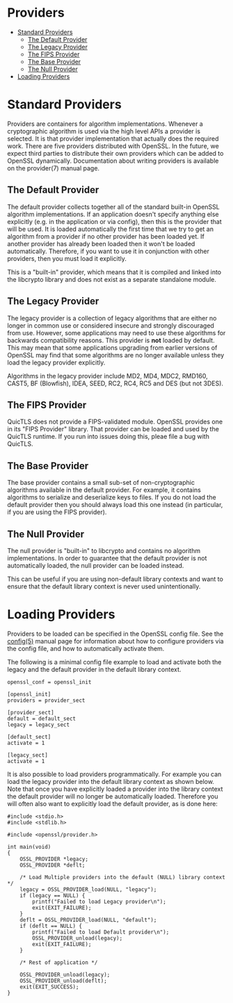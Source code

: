 Providers
=========

 - [Standard Providers](#standard-providers)
    - [The Default Provider](#the-default-provider)
    - [The Legacy Provider](#the-legacy-provider)
    - [The FIPS Provider](#the-fips-provider)
    - [The Base Provider](#the-base-provider)
    - [The Null Provider](#the-null-provider)
 - [Loading Providers](#loading-providers)

Standard Providers
==================

Providers are containers for algorithm implementations. Whenever a cryptographic
algorithm is used via the high level APIs a provider is selected. It is that
provider implementation that actually does the required work. There are five
providers distributed with OpenSSL. In the future, we expect third parties to
distribute their own providers which can be added to OpenSSL dynamically.
Documentation about writing providers is available on the provider(7)
manual page.

The Default Provider
--------------------

The default provider collects together all of the standard built-in OpenSSL
algorithm implementations. If an application doesn't specify anything else
explicitly (e.g. in the application or via config), then this is the provider
that will be used. It is loaded automatically the first time that we try to
get an algorithm from a provider if no other provider has been loaded yet.
If another provider has already been loaded then it won't be loaded
automatically. Therefore, if you want to use it in conjunction with other
providers, then you must load it explicitly.

This is a "built-in" provider, which means that it is compiled and linked
into the libcrypto library and does not exist as a separate standalone module.

The Legacy Provider
-------------------

The legacy provider is a collection of legacy algorithms that are either no
longer in common use or considered insecure and strongly discouraged from use.
However, some applications may need to use these algorithms for backwards
compatibility reasons. This provider is **not** loaded by default.
This may mean that some applications upgrading from earlier versions of OpenSSL
may find that some algorithms are no longer available unless they load the
legacy provider explicitly.

Algorithms in the legacy provider include MD2, MD4, MDC2, RMD160, CAST5,
BF (Blowfish), IDEA, SEED, RC2, RC4, RC5 and DES (but not 3DES).

The FIPS Provider
-----------------

QuicTLS does not provide a FIPS-validated module. OpenSSL provides one
in its "FIPS Provider" library. That provider can be loaded and used by
the QuicTLS runtime. If you run into issues doing this, pleae file a bug
with QuicTLS.

The Base Provider
-----------------

The base provider contains a small sub-set of non-cryptographic algorithms
available in the default provider. For example, it contains algorithms to
serialize and deserialize keys to files. If you do not load the default
provider then you should always load this one instead (in particular, if
you are using the FIPS provider).

The Null Provider
-----------------

The null provider is "built-in" to libcrypto and contains no algorithm
implementations. In order to guarantee that the default provider is not
automatically loaded, the null provider can be loaded instead.

This can be useful if you are using non-default library contexts and want
to ensure that the default library context is never used unintentionally.

Loading Providers
=================

Providers to be loaded can be specified in the OpenSSL config file.
See the [config(5)] manual page for information about how to configure
providers via the config file, and how to automatically activate them.

 [config(5)]: https://www.openssl.org/docs/manmaster/man5/config.html

The following is a minimal config file example to load and activate both
the legacy and the default provider in the default library context.

    openssl_conf = openssl_init

    [openssl_init]
    providers = provider_sect

    [provider_sect]
    default = default_sect
    legacy = legacy_sect

    [default_sect]
    activate = 1

    [legacy_sect]
    activate = 1

It is also possible to load providers programmatically. For example you can
load the legacy provider into the default library context as shown below.
Note that once you have explicitly loaded a provider into the library context
the default provider will no longer be automatically loaded. Therefore you will
often also want to explicitly load the default provider, as is done here:

    #include <stdio.h>
    #include <stdlib.h>

    #include <openssl/provider.h>

    int main(void)
    {
        OSSL_PROVIDER *legacy;
        OSSL_PROVIDER *deflt;

        /* Load Multiple providers into the default (NULL) library context */
        legacy = OSSL_PROVIDER_load(NULL, "legacy");
        if (legacy == NULL) {
            printf("Failed to load Legacy provider\n");
            exit(EXIT_FAILURE);
        }
        deflt = OSSL_PROVIDER_load(NULL, "default");
        if (deflt == NULL) {
            printf("Failed to load Default provider\n");
            OSSL_PROVIDER_unload(legacy);
            exit(EXIT_FAILURE);
        }

        /* Rest of application */

        OSSL_PROVIDER_unload(legacy);
        OSSL_PROVIDER_unload(deflt);
        exit(EXIT_SUCCESS);
    }
